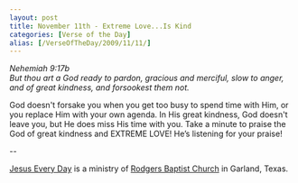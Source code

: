 ```yaml
---
layout: post
title: November 11th - Extreme Love...Is Kind
categories: [Verse of the Day]
alias: [/VerseOfTheDay/2009/11/11/]
---
```


_Nehemiah 9:17b  
But thou art a God ready to pardon, gracious and merciful, slow to
anger, and of great kindness, and forsookest them not._

God doesn't forsake you when you get too busy to spend time with
Him, or you replace Him with your own agenda. In His great kindness,
God doesn't leave you, but He does miss His time with you. Take a
minute to praise the God of great kindness and EXTREME LOVE!
He&rsquo;s listening for your praise!

 --

<a href=http://jesuseveryday.net>Jesus Every Day</a> is a ministry of <a href=http://rodgersbaptist.net>Rodgers Baptist Church</a> in Garland, Texas.

